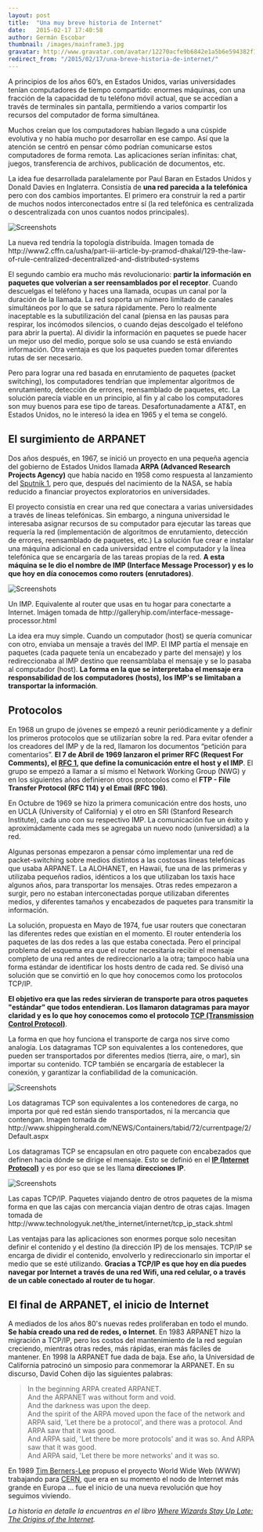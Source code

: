 ```yaml
---
layout: post
title:  "Una muy breve historia de Internet"
date:   2015-02-17 17:40:58
author: Germán Escobar
thumbnail: /images/mainframe3.jpg
gravatar: http://www.gravatar.com/avatar/12270acfe9b6842e1a5b6e594382f149.jpg?s=80
redirect_from: "/2015/02/17/una-breve-historia-de-internet/"
---
```


A principios de los años 60’s, en Estados Unidos, varias universidades tenían computadores de tiempo compartido: enormes máquinas, con una fracción de la capacidad de tu teléfono móvil actual, que se accedían a través de terminales sin pantalla, permitiendo a varios compartir los recursos del computador de forma simultánea.

Muchos creían que los computadores habían llegado a una cúspide evolutiva y no había mucho por desarrollar en ese campo. Así que la atención se centró en pensar cómo podrían comunicarse estos computadores de forma remota. Las aplicaciones serían infinitas: chat, juegos, transferencia de archivos, publicación de documentos, etc.

La idea fue desarrollada paralelamente por Paul Baran en Estados Unidos y Donald Davies en Inglaterra. Consistía de **una red parecida a la telefónica** pero con dos cambios importantes. El primero era construir la red a partir de muchos nodos interconectados entre sí (la red telefónica es centralizada o descentralizada con unos cuantos nodos principales).

<img src="/images/topologies.jpg" alt="Screenshots" class="photo">

<p class="photo-description">La nueva red tendría la topología distribuída. Imagen tomada de http://www2.cffn.ca/usha/part-iii-article-by-pramod-dhakal/129-the-law-of-rule-centralized-decentralized-and-distributed-systems</p>

El segundo cambio era mucho más revolucionario: **partir la información en paquetes que volverían a ser reensamblados por el receptor**. Cuando descuelgas el teléfono y haces una llamada, ocupas un canal por la duración de la llamada. La red soporta un número limitado de canales simultáneos por lo que se satura rápidamente. Pero lo realmente inaceptable es la subutilización del canal (piensa en las pausas para respirar, los incómodos silencios, o cuando dejas descolgado el teléfono para abrir la puerta). Al dividir la información en paquetes se puede hacer un mejor uso del medio, porque solo se usa cuando se está enviando información. Otra ventaja es que los paquetes pueden tomar diferentes rutas de ser necesario.

Pero para lograr una red basada en enrutamiento de paquetes (packet switching), los computadores tendrían que implementar algoritmos de enrutamiento, detección de errores, reensamblado de paquetes, etc. La solución parecía viable en un principio, al fin y al cabo los computadores son muy buenos para ese tipo de tareas. Desafortunadamente a AT&T, en Estados Unidos, no le interesó la idea en 1965 y el tema se congeló.

## El surgimiento de ARPANET

Dos años después, en 1967, se inició un proyecto en una pequeña agencia del gobierno de Estados Unidos llamada **ARPA (Advanced Research Projects Agency)** que había nacido en 1958 como respuesta al lanzamiento del <a href="http://en.wikipedia.org/wiki/Sputnik_1" target="_blank">Sputnik 1</a>, pero que, después del nacimiento de la NASA, se había reducido a financiar proyectos exploratorios en universidades.

El proyecto consistía en crear una red que conectara a varias universidades a través de líneas telefónicas. Sin embargo, a ninguna universidad le interesaba asignar recursos de su computador para ejecutar las tareas que requería la red (implementación de algoritmos de enrutamiento, detección de errores, reensamblado de paquetes, etc.) La solución fue crear e instalar una máquina adicional en cada universidad entre el computador y la línea telefónica que se encargaría de las tareas propias de la red. **A esta máquina se le dio el nombre de IMP (Interface Message Processor) y es lo que hoy en día conocemos como routers (enrutadores)**.

<img src="/images/imp.jpg" alt="Screenshots" class="photo">

<p class="photo-description">Un IMP. Equivalente al router que usas en tu hogar para conectarte a Internet. Imágen tomada de http://galleryhip.com/interface-message-processor.html</p>

La idea era muy simple. Cuando un computador (host) se quería comunicar con otro, enviaba un mensaje a través del IMP. El IMP partía el mensaje en paquetes (cada paquete tenía un encabezado y parte del mensaje) y los redireccionaba al IMP destino que reensamblaba el mensaje y se lo pasaba al computador (host). **La forma en la que se interpretaba el mensaje era responsabilidad de los computadores (hosts), los IMP's se limitaban a transportar la información**.

## Protocolos

En 1968 un grupo de jóvenes se empezó a reunir periódicamente y a definir los primeros protocolos que se utilizarían sobre la red. Para evitar ofender a los creadores del IMP y de la red, llamaron los documentos “petición para comentarios”. <strong>El 7 de Abril de 1969 lanzaron el primer RFC (Request For Comments), el <a href="https://tools.ietf.org/html/rfc1" target="_blank">RFC 1</a>, que define la comunicación entre el host y el IMP</strong>. El grupo se empezó a llamar a sí mismo el Network Working Group (NWG) y en los siguientes años definieron otros protocolos como el **FTP - File Transfer Protocol (RFC 114) y el Email (RFC 196)**.

En Octubre de 1969 se hizo la primera comunicación entre dos hosts, uno en UCLA (University of California) y el otro en SRI (Stanford Research Institute), cada uno con su respectivo IMP. La comunicación fue un éxito y aproximádamente cada mes se agregaba un nuevo nodo (universidad) a la red.

Algunas personas empezaron a pensar cómo implementar una red de packet-switching sobre medios distintos a las costosas líneas telefónicas que usaba ARPANET. La ALOHANET, en Hawaii, fue una de las primeras y utilizaba pequeños radios, idénticos a los que utilizaban los taxis hace algunos años, para transportar los mensajes. Otras redes empezaron a surgir, pero no estaban interconectadas  porque utilizaban diferentes medios, y diferentes tamaños y encabezados de paquetes para transmitir la información.

La solución, propuesta en Mayo de 1974, fue usar routers que conectaran las diferentes redes que existían en el momento. El router entendería los paquetes de las dos redes a las que estaba conectada. Pero el principal problema del esquema era que el router necesitaría recibir el mensaje completo de una red antes de redireccionarlo a la otra; tampoco había una forma estándar de identificar los hosts dentro de cada red. Se divisó una solución que se convirtió en lo que hoy conocemos como los protocolos TCP/IP.

<strong>El objetivo era que las redes sirvieran de transporte para otros paquetes "estándar" que todos entendieran. Los llamaron datagramas para mayor claridad y es lo que hoy conocemos como el protocolo <a href="http://en.wikipedia.org/wiki/Transmission_Control_Protocol" target="_blank">TCP (Transmission Control Protocol)</a></strong>. 

La forma en que hoy funciona el transporte de carga nos sirve como analogía. Los datagramas TCP son equivalentes a los contenedores, que pueden ser transportados por diferentes medios (tierra, aire, o mar), sin importar su contenido. TCP también se encargaría de establecer la conexión, y garantizar la confiabilidad de la comunicación.

<img src="/images/container-ship.jpg" alt="Screenshots" class="photo">

<p class="photo-description">Los datagramas TCP son equivalentes a los contenedores de carga, no importa por qué red están siendo transportados, ni la mercancia que contengan. Imagen tomada de http://www.shippingherald.com/NEWS/Containers/tabid/72/currentpage/2/Default.aspx</p>

Los datagramas TCP se encapsulan en otro paquete con encabezados que definen hacia dónde se dirige el mensaje. Esto se definió en el <a href="http://en.wikipedia.org/wiki/Internet_Protocol" target="_blank"><strong>IP (Internet Protocol)</strong></a> y es por eso que se les llama **direcciones IP**.

<img src="/images/tcp-ip.gif" alt="Screenshots" class="photo">

<p class="photo-description">Las capas TCP/IP. Paquetes viajando dentro de otros paquetes de la misma forma en que las cajas con mercancia viajan dentro de otras cajas. Imagen tomada de http://www.technologyuk.net/the_internet/internet/tcp_ip_stack.shtml</p>

Las ventajas para las aplicaciones son enormes porque solo necesitan definir el contenido y el destino (la dirección IP) de los mensajes. TCP/IP se encarga de dividir el contenido, envolverlo y redireccionarlo sin importar el medio que se esté utilizando. **Gracias a TCP/IP es que hoy en día puedes navegar por Internet a través de una red Wifi, una red celular, o a través de un cable conectado al router de tu hogar**.

## El final de ARPANET, el inicio de Internet

A mediados de los años 80's nuevas redes proliferaban en todo el mundo. **Se había creado una red de redes, o Internet**. En 1983 ARPANET hizo la migración a TCP/IP, pero los costos del mantenimiento de la red seguían creciendo, mientras otras redes, más rápidas, eran más fáciles de mantener. En 1998 la ARPANET fue dada de baja. Ese año, la Universidad de California patrocinó un simposio para conmemorar la ARPANET. En su discurso, David Cohen dijo las siguientes palabras:

<blockquote>In the beginning ARPA created ARPANET.<br>
	And the ARPANET was without form and void.<br>
	And the darkness was upon the deep.<br>
	And the spirit of the ARPA moved upon the face of the network and ARPA said, 'Let there be a protocol', and there was a protocol. And ARPA saw that it was good. <br>
	And ARPA said, 'Let there be more protocols' and it was so. And ARPA saw that it was good.<br>
	And ARPA said, 'Let there be more networks' and it was so.</blockquote>

En 1989 <a href="http://en.wikipedia.org/wiki/Tim_Berners-Lee" target="_blank">Tim Berners-Lee</a> propuso el proyecto World Wide Web (WWW) trabajando para <a href="http://en.wikipedia.org/wiki/CERN" target="_blank">CERN</a>, que era en su momento el nodo de Internet más grande en Europa ... fue el inicio de una nueva revolución que hoy seguimos viviendo.

*La historia en detalle la encuentras en el libro <a href="http://www.amazon.com/Where-Wizards-Stay-Up-Late-ebook/dp/B000FC0WP6/ref=sr_1_1?s=digital-text&ie=UTF8&qid=1424226000&sr=1-1&keywords=where+wizards+stay+up+late" target="_blank">Where Wizards Stay Up Late: The Origins of the Internet</a>.*